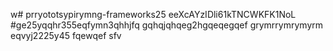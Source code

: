 w# prryototsypirymng-frameworks25
eeXcAYzIDli61kTNCWKFK1NoL
#ge25yqqhr355eqfymn3qhhjfq
gqhqjqhqeg2hgqeqegqef
grymrrymrymyrm
eqvyj2225y45
fqewqef
sfv

